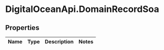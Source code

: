 # DigitalOceanApi.DomainRecordSoa

## Properties
Name | Type | Description | Notes
------------ | ------------- | ------------- | -------------
